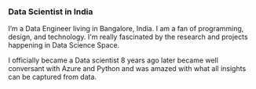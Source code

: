 
### Data Scientist in India
I’m a Data Engineer living in Bangalore, India. I am a fan of programming, design, and technology. I'm really fascinated by the research and projects happening in Data Science Space.

I officially became a Data scientist 8 years ago later became well conversant with Azure and Python and was amazed with what all insights can be captured from data.

